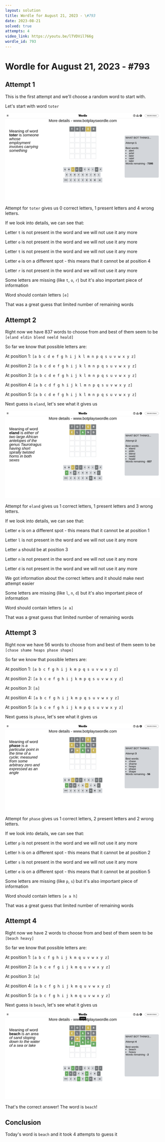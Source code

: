 ```yaml
---
layout: solution
title: Wordle for August 21, 2023 - \#793
date: 2023-08-21
solved: true
attempts: 4
video_link: https://youtu.be/lTVDVil766g
wordle_id: 793
---
```


# Wordle for August 21, 2023 - \#793

## Attempt 1

This is the first attempt and we'll choose a random word to start with.

Let's start with word `toter`

![Attempt 1](2023-08-21/attempt-1.png)

Attempt for `toter` gives us 0 correct letters, 1 present letters and 4 wrong letters.

If we look into details, we can see that:

Letter `t` is not present in the word and we will not use it any more

Letter `o` is not present in the word and we will not use it any more

Letter `t` is not present in the word and we will not use it any more

Letter `e` is on a different spot - this means that it cannot be at position 4

Letter `r` is not present in the word and we will not use it any more

Some letters are missing (like `t`, `o`, `r`) but it's also important piece of information

Word should contain letters `[e]`

That was a great guess that limited number of remaining words



## Attempt 2

Right now we have 837 words to choose from and best of them seem to be `[eland eldin blend neeld heald]`

So far we know that possible letters are:

At position 1: `[a b c d e f g h i j k l m n p q s u v w x y z]`

At position 2: `[a b c d e f g h i j k l m n p q s u v w x y z]`

At position 3: `[a b c d e f g h i j k l m n p q s u v w x y z]`

At position 4: `[a b c d f g h i j k l m n p q s u v w x y z]`

At position 5: `[a b c d e f g h i j k l m n p q s u v w x y z]`

Next guess is `eland`, let's see what it gives us

![Attempt 2](2023-08-21/attempt-2.png)

Attempt for `eland` gives us 1 correct letters, 1 present letters and 3 wrong letters.

If we look into details, we can see that:

Letter `e` is on a different spot - this means that it cannot be at position 1

Letter `l` is not present in the word and we will not use it any more

Letter `a` should be at position 3

Letter `n` is not present in the word and we will not use it any more

Letter `d` is not present in the word and we will not use it any more

We got information about the correct letters and it should make next attempt easier

Some letters are missing (like `l`, `n`, `d`) but it's also important piece of information

Word should contain letters `[e a]`

That was a great guess that limited number of remaining words



## Attempt 3

Right now we have 56 words to choose from and best of them seem to be `[chase shame heaps phase shape]`

So far we know that possible letters are:

At position 1: `[a b c f g h i j k m p q s u v w x y z]`

At position 2: `[a b c e f g h i j k m p q s u v w x y z]`

At position 3: `[a]`

At position 4: `[a b c f g h i j k m p q s u v w x y z]`

At position 5: `[a b c e f g h i j k m p q s u v w x y z]`

Next guess is `phase`, let's see what it gives us

![Attempt 3](2023-08-21/attempt-3.png)

Attempt for `phase` gives us 1 correct letters, 2 present letters and 2 wrong letters.

If we look into details, we can see that:

Letter `p` is not present in the word and we will not use it any more

Letter `h` is on a different spot - this means that it cannot be at position 2

Letter `s` is not present in the word and we will not use it any more

Letter `e` is on a different spot - this means that it cannot be at position 5

Some letters are missing (like `p`, `s`) but it's also important piece of information

Word should contain letters `[e a h]`

That was a great guess that limited number of remaining words



## Attempt 4

Right now we have 2 words to choose from and best of them seem to be `[beach heavy]`

So far we know that possible letters are:

At position 1: `[a b c f g h i j k m q u v w x y z]`

At position 2: `[a b c e f g i j k m q u v w x y z]`

At position 3: `[a]`

At position 4: `[a b c f g h i j k m q u v w x y z]`

At position 5: `[a b c f g h i j k m q u v w x y z]`

Next guess is `beach`, let's see what it gives us

![Attempt 4](2023-08-21/attempt-4.png)

That's the correct answer! The word is `beach`!

## Conclusion

Today's word is `beach` and it took 4 attempts to guess it

